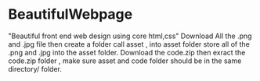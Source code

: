 # BeautifulWebpage
"Beautiful front end web design using core html,css"
Download All the .png and .jpg file then create a folder call asset , into asset folder store all of the .png and .jpg into the asset folder.
Download the code.zip then exract the code.zip folder , make sure asset and code folder should be in the same directory/ folder.

